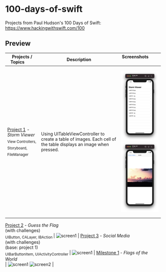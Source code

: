# 100-days-of-swift
Projects from Paul Hudson's 100 Days of Swift: 
https://www.hackingwithswift.com/100

## Preview

Projects / Topics &nbsp; &nbsp; &nbsp; &nbsp;   |  Description                                          | Screenshots &nbsp; &nbsp; &nbsp; &nbsp; &nbsp; &nbsp; &nbsp; &nbsp; &nbsp; &nbsp; &nbsp; &nbsp; &nbsp; &nbsp; &nbsp; &nbsp;
---                           |---                                                    |---
[Project 1](Project1) - *Storm Viewer* <br/><sub> View Controllers, Storyboard, FileManager </sub> | Using UITableViewController to create a table of images. Each cell of the table displays an image when pressed. | <p float="left"> <img src="Project1/Screenshots/screenshot1.png" width="150" /><img src="Project1/Screenshots/screenshot2.png" width="150" /> </p>

[Project 2](Project2) - *Guess the Flag* <br/>(with challenges)                                         <br/><sub> UIButton, CALayer, IBAction                                             </sub> | ![screen1](02-Project2/screenshots/small/screen01.png) |
[Project 3](Project3) - *Social Media* <br/>(with challenges) <br/>(base: project 1)                      <br/><sub> UIBarButtonItem, UIActivityController                                   </sub> | ![screen1](03-Project3/screenshots/small/screen01.png) |
[Milestone 1](Milestone1) - *Flags of the World*                                 <br/><sub>                                                                         </sub> | ![screen1](04-Milestone-Projects1-3/screenshots/small/screen01.png) ![screen2](04-Milestone-Projects1-3/screenshots/small/screen02.png) |
